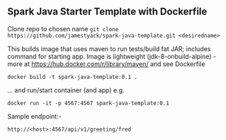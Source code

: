 Spark Java Starter Template with Dockerfile
-------------------------------------------

Clone repo to chosen name ```git clone https://github.com/jamestyack/spark-java-template.git <desiredname>```

This builds image that uses maven to run tests/build fat JAR; includes command for starting app. Image is lightweight (jdk-8-onbuild-alpine) - more at https://hub.docker.com/r/library/maven/ and see Dockerfile

```docker build -t spark-java-template:0.1 .```

... and run/start container (and app) e.g.

```docker run -it -p 4567:4567 spark-java-template:0.1```

Sample endpoint:-

```http://<host>:4567/api/v1/greeting/fred```